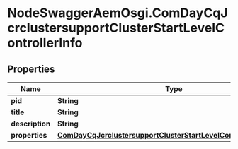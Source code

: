 # NodeSwaggerAemOsgi.ComDayCqJcrclustersupportClusterStartLevelControllerInfo

## Properties
Name | Type | Description | Notes
------------ | ------------- | ------------- | -------------
**pid** | **String** |  | [optional] 
**title** | **String** |  | [optional] 
**description** | **String** |  | [optional] 
**properties** | [**ComDayCqJcrclustersupportClusterStartLevelControllerProperties**](ComDayCqJcrclustersupportClusterStartLevelControllerProperties.md) |  | [optional] 


